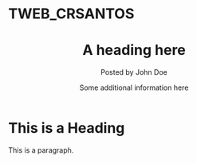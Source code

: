 # TWEB_CRSANTOS
<!DOCTYPE html>
<html>

<head>
<title>O meu portfolio</title>
</head>

<body>

<header>

<h1>A heading here</h1>
<p>Posted by John Doe</p>
<p>Some additional information here</p>

</header>

<h1>This is a Heading</h1>
<p>This is a paragraph.</p>
</body>




</html>